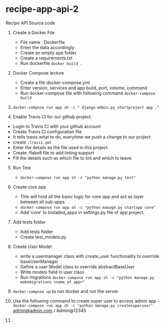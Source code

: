 # recipe-app-api-2
Recipe API Source code


1. Create a Docker File
    - File name : Dockerfile
    - Enter the data accordingly
    - Create an empty app folder
    - Create a requirements.txt
    - Run dockerfile
        `docker build .`
      

2. Docker Compose lecture
   
   - Create a file docker-compose.yml
   - Enter version, services and app build, port, volume, command
   - Run docker-compose file with following command
   `docker-compose build`

3. `docker-compose run app sh -c " django-admin.py startproject app ." `
      
4.  Enable Travis CI for our github project.
   - Login to Travis CI with your github account
   - Create Travis CI configuration file
   - It tells travis what to do, everytime we push a change to our project
   - create `.travis.yml`
   - Enter the details as the file used in this project.
   - Create .flake8 file to add linting support
   - Fill the details such as which file to lint and which to leave.

5. Run Test

   - ```docker-compose run app sh -c "python manage.py test" ```

6. Create core app
   - This will hold all the basic logic for core app and act as layer between all sub-apps
   - `docker-compose run app sh -c "python manage.py startapp core" `
   - Add 'core' to Installed_apps in settings.py file of app project.
   
7. Add tests folder
   - Add tests folder
   - Create test_models.py
   

8. Create User Model
   - write a usermanager class with create_user functionality to override baseUserManager
   - Define a user Model class to override abstractBaseUser
   - Write models field in user class
   - Run migrations
      `docker-compose run app sh -c "python manage.py makemigrations <name_of_app>"`
     
9. `docker-compose up` to run docker and run the server

10. Use the following command to create super user to access admin app - 
    `docker-compose run app sh -c "python manage.py createsuperuser"`
    admin@admin.com / Admin@12345
    
11.